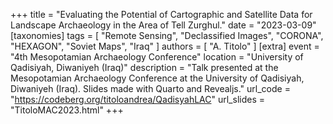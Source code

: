 +++
title = "Evaluating the Potential of Cartographic and Satellite Data for Landscape Archaeology in the Area of Tell Zurghul."
date = "2023-03-09"
[taxonomies]
tags = [
  "Remote Sensing",
  "Declassified Images",
  "CORONA",
  "HEXAGON",
  "Soviet Maps",
  "Iraq"
]
authors = [ "A. Titolo" ]
[extra]
event = "4th Mesopotamian Archaeology Conference"
location = "University of Qadisiyah, Diwaniyeh (Iraq)"
description = "Talk presented at the Mesopotamian Archaeology Conference at the University of Qadisiyah, Diwaniyeh (Iraq). Slides made with Quarto and Revealjs."
url_code = "https://codeberg.org/titoloandrea/QadisyahLAC"
url_slides = "TitoloMAC2023.html"
+++
